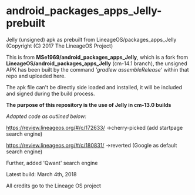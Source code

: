 # android_packages_apps_Jelly-prebuilt
Jelly (unsigned) apk as prebuilt from LineageOS/packages_apps_Jelly (Copyright (C) 2017 The LineageOS Project)

This is from **MSe1969/android_packages_apps_Jelly**, which is a fork from **LineageOS/android_packages_apps_Jelly** 
(cm-14.1 branch), the unsigned APK has been built by the command *'gradlew assembleRelease'* within that repo
and uploaded here. 

The apk file can't be directly side loaded and installed, it will be included 
and signed during the build process. 

**The purpose of this repository is the use of Jelly in cm-13.0 builds**

_Adapted code as outlined below:_

https://review.lineageos.org/#/c/172633/ ->cherry-picked (add startpage search engine)

https://review.lineageos.org/#/c/180831/ ->reverted (Google as default search engine)

Further, added 'Qwant' search engine

Latest build: March 4th, 2018

All credits go to the Lineage OS project 
